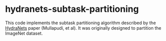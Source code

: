 # hydranets-subtask-partitioning

This code implements the subtask partitioning algorithm described by the
[HydraNets](https://openaccess.thecvf.com/content_cvpr_2018/papers/Mullapudi_HydraNets_Specialized_Dynamic_CVPR_2018_paper.pdf)
paper (Mullapudi, et al). It was originally designed to partition the ImageNet
dataset.
